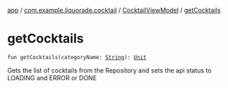 [app](../../index.md) / [com.example.liquorade.cocktail](../index.md) / [CocktailViewModel](index.md) / [getCocktails](./get-cocktails.md)

# getCocktails

`fun getCocktails(categoryName: `[`String`](https://kotlinlang.org/api/latest/jvm/stdlib/kotlin/-string/index.html)`): `[`Unit`](https://kotlinlang.org/api/latest/jvm/stdlib/kotlin/-unit/index.html)

Gets the list of cocktails from the Repository and sets the api status to LOADING and ERROR or DONE

